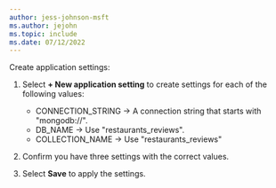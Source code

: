 ```yaml
---
author: jess-johnson-msft
ms.author: jejohn
ms.topic: include
ms.date: 07/12/2022
---
```


Create application settings:

1. Select **+ New application setting** to create settings for each of the following values:

    * CONNECTION_STRING &rarr; A connection string that starts with "mongodb://".
    * DB_NAME &rarr; Use "restaurants_reviews".
    * COLLECTION_NAME &rarr; Use "restaurants_reviews"
    
1. Confirm you have three settings with the correct values.

1. Select **Save** to apply the settings.



